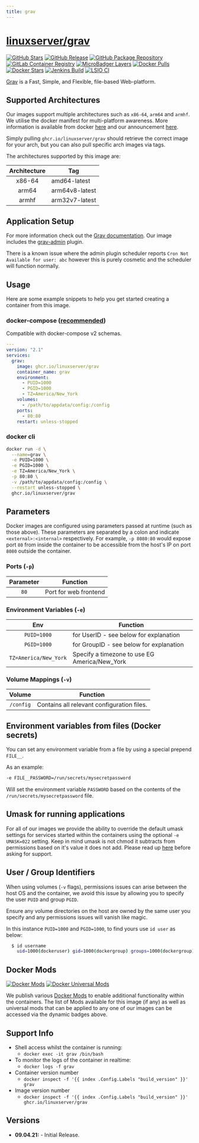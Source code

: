```yaml
---
title: grav
---
```

<!-- DO NOT EDIT THIS FILE MANUALLY  -->
<!-- Please read the https://github.com/linuxserver/docker-grav/blob/main/.github/CONTRIBUTING.md -->

# [linuxserver/grav](https://github.com/linuxserver/docker-grav)

[![GitHub Stars](https://img.shields.io/github/stars/linuxserver/docker-grav.svg?color=94398d&labelColor=555555&logoColor=ffffff&style=for-the-badge&logo=github)](https://github.com/linuxserver/docker-grav)
[![GitHub Release](https://img.shields.io/github/release/linuxserver/docker-grav.svg?color=94398d&labelColor=555555&logoColor=ffffff&style=for-the-badge&logo=github)](https://github.com/linuxserver/docker-grav/releases)
[![GitHub Package Repository](https://img.shields.io/static/v1.svg?color=94398d&labelColor=555555&logoColor=ffffff&style=for-the-badge&label=linuxserver.io&message=GitHub%20Package&logo=github)](https://github.com/linuxserver/docker-grav/packages)
[![GitLab Container Registry](https://img.shields.io/static/v1.svg?color=94398d&labelColor=555555&logoColor=ffffff&style=for-the-badge&label=linuxserver.io&message=GitLab%20Registry&logo=gitlab)](https://gitlab.com/linuxserver.io/docker-grav/container_registry)
[![MicroBadger Layers](https://img.shields.io/microbadger/layers/linuxserver/grav.svg?color=94398d&labelColor=555555&logoColor=ffffff&style=for-the-badge)](https://microbadger.com/images/linuxserver/grav "Get your own version badge on microbadger.com")
[![Docker Pulls](https://img.shields.io/docker/pulls/linuxserver/grav.svg?color=94398d&labelColor=555555&logoColor=ffffff&style=for-the-badge&label=pulls&logo=docker)](https://hub.docker.com/r/linuxserver/grav)
[![Docker Stars](https://img.shields.io/docker/stars/linuxserver/grav.svg?color=94398d&labelColor=555555&logoColor=ffffff&style=for-the-badge&label=stars&logo=docker)](https://hub.docker.com/r/linuxserver/grav)
[![Jenkins Build](https://img.shields.io/jenkins/build?labelColor=555555&logoColor=ffffff&style=for-the-badge&jobUrl=https%3A%2F%2Fci.linuxserver.io%2Fjob%2FDocker-Pipeline-Builders%2Fjob%2Fdocker-grav%2Fjob%2Fmain%2F&logo=jenkins)](https://ci.linuxserver.io/job/Docker-Pipeline-Builders/job/docker-grav/job/main/)
[![LSIO CI](https://img.shields.io/badge/dynamic/yaml?color=94398d&labelColor=555555&logoColor=ffffff&style=for-the-badge&label=CI&query=CI&url=https%3A%2F%2Fci-tests.linuxserver.io%2Flinuxserver%2Fgrav%2Flatest%2Fci-status.yml)](https://ci-tests.linuxserver.io/linuxserver/grav/latest/index.html)

[Grav](https://github.com/getgrav/grav/) is a Fast, Simple, and Flexible, file-based Web-platform.

## Supported Architectures

Our images support multiple architectures such as `x86-64`, `arm64` and `armhf`. We utilise the docker manifest for multi-platform awareness. More information is available from docker [here](https://github.com/docker/distribution/blob/master/docs/spec/manifest-v2-2.md#manifest-list) and our announcement [here](https://blog.linuxserver.io/2019/02/21/the-lsio-pipeline-project/).

Simply pulling `ghcr.io/linuxserver/grav` should retrieve the correct image for your arch, but you can also pull specific arch images via tags.

The architectures supported by this image are:

| Architecture | Tag |
| :----: | --- |
| x86-64 | amd64-latest |
| arm64 | arm64v8-latest |
| armhf | arm32v7-latest |

## Application Setup

For more information check out the [Grav documentation](https://learn.getgrav.org/). Our image includes the [grav-admin](https://github.com/getgrav/grav-plugin-admin) plugin.

There is a known issue where the admin plugin scheduler reports `Cron Not Available for user: abc` however this is purely cosmetic and the scheduler will function normally.

## Usage

Here are some example snippets to help you get started creating a container from this image.

### docker-compose ([recommended](https://docs.linuxserver.io/general/docker-compose))

Compatible with docker-compose v2 schemas.

```yaml
---
version: "2.1"
services:
  grav:
    image: ghcr.io/linuxserver/grav
    container_name: grav
    environment:
      - PUID=1000
      - PGID=1000
      - TZ=America/New_York
    volumes:
      - /path/to/appdata/config:/config
    ports:
      - 80:80
    restart: unless-stopped
```

### docker cli

```bash
docker run -d \
  --name=grav \
  -e PUID=1000 \
  -e PGID=1000 \
  -e TZ=America/New_York \
  -p 80:80 \
  -v /path/to/appdata/config:/config \
  --restart unless-stopped \
  ghcr.io/linuxserver/grav
```

## Parameters

Docker images are configured using parameters passed at runtime (such as those above). These parameters are separated by a colon and indicate `<external>:<internal>` respectively. For example, `-p 8080:80` would expose port `80` from inside the container to be accessible from the host's IP on port `8080` outside the container.

### Ports (`-p`)

| Parameter | Function |
| :----: | --- |
| `80` | Port for web frontend |

### Environment Variables (`-e`)

| Env | Function |
| :----: | --- |
| `PUID=1000` | for UserID - see below for explanation |
| `PGID=1000` | for GroupID - see below for explanation |
| `TZ=America/New_York` | Specify a timezone to use EG America/New_York |

### Volume Mappings (`-v`)

| Volume | Function |
| :----: | --- |
| `/config` | Contains all relevant configuration files. |

## Environment variables from files (Docker secrets)

You can set any environment variable from a file by using a special prepend `FILE__`.

As an example:

```bash
-e FILE__PASSWORD=/run/secrets/mysecretpassword
```

Will set the environment variable `PASSWORD` based on the contents of the `/run/secrets/mysecretpassword` file.

## Umask for running applications

For all of our images we provide the ability to override the default umask settings for services started within the containers using the optional `-e UMASK=022` setting.
Keep in mind umask is not chmod it subtracts from permissions based on it's value it does not add. Please read up [here](https://en.wikipedia.org/wiki/Umask) before asking for support.

## User / Group Identifiers

When using volumes (`-v` flags), permissions issues can arise between the host OS and the container, we avoid this issue by allowing you to specify the user `PUID` and group `PGID`.

Ensure any volume directories on the host are owned by the same user you specify and any permissions issues will vanish like magic.

In this instance `PUID=1000` and `PGID=1000`, to find yours use `id user` as below:

```bash
  $ id username
    uid=1000(dockeruser) gid=1000(dockergroup) groups=1000(dockergroup)
```

## Docker Mods

[![Docker Mods](https://img.shields.io/badge/dynamic/yaml?color=94398d&labelColor=555555&logoColor=ffffff&style=for-the-badge&label=grav&query=%24.mods%5B%27grav%27%5D.mod_count&url=https%3A%2F%2Fraw.githubusercontent.com%2Flinuxserver%2Fdocker-mods%2Fmaster%2Fmod-list.yml)](https://mods.linuxserver.io/?mod=grav "view available mods for this container.") [![Docker Universal Mods](https://img.shields.io/badge/dynamic/yaml?color=94398d&labelColor=555555&logoColor=ffffff&style=for-the-badge&label=universal&query=%24.mods%5B%27universal%27%5D.mod_count&url=https%3A%2F%2Fraw.githubusercontent.com%2Flinuxserver%2Fdocker-mods%2Fmaster%2Fmod-list.yml)](https://mods.linuxserver.io/?mod=universal "view available universal mods.")

We publish various [Docker Mods](https://github.com/linuxserver/docker-mods) to enable additional functionality within the containers. The list of Mods available for this image (if any) as well as universal mods that can be applied to any one of our images can be accessed via the dynamic badges above.

## Support Info

* Shell access whilst the container is running:
  * `docker exec -it grav /bin/bash`
* To monitor the logs of the container in realtime:
  * `docker logs -f grav`
* Container version number
  * `docker inspect -f '{{ index .Config.Labels "build_version" }}' grav`
* Image version number
  * `docker inspect -f '{{ index .Config.Labels "build_version" }}' ghcr.io/linuxserver/grav`

## Versions

* **09.04.21:** - Initial Release.

